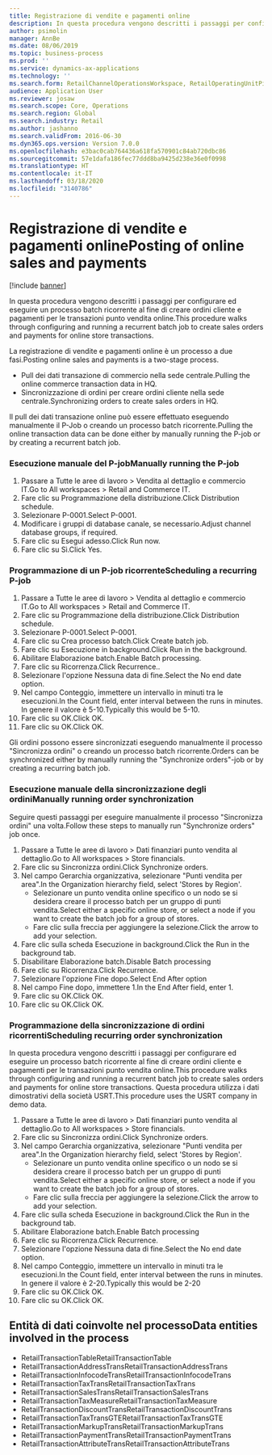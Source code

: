 ```yaml
---
title: Registrazione di vendite e pagamenti online
description: In questa procedura vengono descritti i passaggi per configurare ed eseguire un processo batch ricorrente al fine di creare ordini cliente e pagamenti per le transazioni punto vendita online.
author: psimolin
manager: AnnBe
ms.date: 08/06/2019
ms.topic: business-process
ms.prod: ''
ms.service: dynamics-ax-applications
ms.technology: ''
ms.search.form: RetailChannelOperationsWorkspace, RetailOperatingUnitPicker, SysRecurrence
audience: Application User
ms.reviewer: josaw
ms.search.scope: Core, Operations
ms.search.region: Global
ms.search.industry: Retail
ms.author: jashanno
ms.search.validFrom: 2016-06-30
ms.dyn365.ops.version: Version 7.0.0
ms.openlocfilehash: e3bac0cab764436a618fa570901c84ab720dbc86
ms.sourcegitcommit: 57e1dafa186fec77ddd8ba9425d238e36e0f0998
ms.translationtype: HT
ms.contentlocale: it-IT
ms.lasthandoff: 03/18/2020
ms.locfileid: "3140786"
---
```

# <a name="posting-of-online-sales-and-payments"></a><span data-ttu-id="dc915-103">Registrazione di vendite e pagamenti online</span><span class="sxs-lookup"><span data-stu-id="dc915-103">Posting of online sales and payments</span></span>

[!include [banner](../includes/banner.md)]

<span data-ttu-id="dc915-104">In questa procedura vengono descritti i passaggi per configurare ed eseguire un processo batch ricorrente al fine di creare ordini cliente e pagamenti per le transazioni punto vendita online.</span><span class="sxs-lookup"><span data-stu-id="dc915-104">This procedure walks through configuring and running a recurrent batch job to create sales orders and payments for online store transactions.</span></span>

<span data-ttu-id="dc915-105">La registrazione di vendite e pagamenti online è un processo a due fasi.</span><span class="sxs-lookup"><span data-stu-id="dc915-105">Posting online sales and payments is a two-stage process.</span></span>

- <span data-ttu-id="dc915-106">Pull dei dati transazione di commercio nella sede centrale.</span><span class="sxs-lookup"><span data-stu-id="dc915-106">Pulling the online commerce transaction data in HQ.</span></span>
- <span data-ttu-id="dc915-107">Sincronizzazione di ordini per creare ordini cliente nella sede centrale.</span><span class="sxs-lookup"><span data-stu-id="dc915-107">Synchronizing orders to create sales orders in HQ.</span></span>

<span data-ttu-id="dc915-108">Il pull dei dati transazione online può essere effettuato eseguendo manualmente il P-Job o creando un processo batch ricorrente.</span><span class="sxs-lookup"><span data-stu-id="dc915-108">Pulling the online transaction data can be done either by manually running the P-job or by creating a recurrent batch job.</span></span>

### <a name="manually-running-the-p-job"></a><span data-ttu-id="dc915-109">Esecuzione manuale del P-job</span><span class="sxs-lookup"><span data-stu-id="dc915-109">Manually running the P-job</span></span>

1. <span data-ttu-id="dc915-110">Passare a Tutte le aree di lavoro > Vendita al dettaglio e commercio IT.</span><span class="sxs-lookup"><span data-stu-id="dc915-110">Go to All workspaces > Retail and Commerce IT.</span></span>
2. <span data-ttu-id="dc915-111">Fare clic su Programmazione della distribuzione.</span><span class="sxs-lookup"><span data-stu-id="dc915-111">Click Distribution schedule.</span></span>
3. <span data-ttu-id="dc915-112">Selezionare P-0001.</span><span class="sxs-lookup"><span data-stu-id="dc915-112">Select P-0001.</span></span>
4. <span data-ttu-id="dc915-113">Modificare i gruppi di database canale, se necessario.</span><span class="sxs-lookup"><span data-stu-id="dc915-113">Adjust channel database groups, if required.</span></span>
5. <span data-ttu-id="dc915-114">Fare clic su Esegui adesso.</span><span class="sxs-lookup"><span data-stu-id="dc915-114">Click Run now.</span></span>
6. <span data-ttu-id="dc915-115">Fare clic su Sì.</span><span class="sxs-lookup"><span data-stu-id="dc915-115">Click Yes.</span></span>

### <a name="scheduling-a-recurring-p-job"></a><span data-ttu-id="dc915-116">Programmazione di un P-job ricorrente</span><span class="sxs-lookup"><span data-stu-id="dc915-116">Scheduling a recurring P-job</span></span>

1. <span data-ttu-id="dc915-117">Passare a Tutte le aree di lavoro > Vendita al dettaglio e commercio IT.</span><span class="sxs-lookup"><span data-stu-id="dc915-117">Go to All workspaces > Retail and Commerce IT.</span></span>
2. <span data-ttu-id="dc915-118">Fare clic su Programmazione della distribuzione.</span><span class="sxs-lookup"><span data-stu-id="dc915-118">Click Distribution schedule.</span></span>
3. <span data-ttu-id="dc915-119">Selezionare P-0001.</span><span class="sxs-lookup"><span data-stu-id="dc915-119">Select P-0001.</span></span>
4. <span data-ttu-id="dc915-120">Fare clic su Crea processo batch.</span><span class="sxs-lookup"><span data-stu-id="dc915-120">Click Create batch job.</span></span>
5. <span data-ttu-id="dc915-121">Fare clic su Esecuzione in background.</span><span class="sxs-lookup"><span data-stu-id="dc915-121">Click Run in the background.</span></span>
5. <span data-ttu-id="dc915-122">Abilitare Elaborazione batch.</span><span class="sxs-lookup"><span data-stu-id="dc915-122">Enable Batch processing.</span></span>
6. <span data-ttu-id="dc915-123">Fare clic su Ricorrenza.</span><span class="sxs-lookup"><span data-stu-id="dc915-123">Click Recurrence..</span></span>
7. <span data-ttu-id="dc915-124">Selezionare l'opzione Nessuna data di fine.</span><span class="sxs-lookup"><span data-stu-id="dc915-124">Select the No end date option.</span></span>
8. <span data-ttu-id="dc915-125">Nel campo Conteggio, immettere un intervallo in minuti tra le esecuzioni.</span><span class="sxs-lookup"><span data-stu-id="dc915-125">In the Count field, enter interval between the runs in minutes.</span></span> <span data-ttu-id="dc915-126">In genere il valore è 5-10.</span><span class="sxs-lookup"><span data-stu-id="dc915-126">Typically this would be 5-10.</span></span>
9. <span data-ttu-id="dc915-127">Fare clic su OK.</span><span class="sxs-lookup"><span data-stu-id="dc915-127">Click OK.</span></span>
10. <span data-ttu-id="dc915-128">Fare clic su OK.</span><span class="sxs-lookup"><span data-stu-id="dc915-128">Click OK.</span></span>

<span data-ttu-id="dc915-129">Gli ordini possono essere sincronizzati eseguendo manualmente il processo "Sincronizza ordini" o creando un processo batch ricorrente.</span><span class="sxs-lookup"><span data-stu-id="dc915-129">Orders can be synchronized either by manually running the "Synchronize orders"-job or by creating a recurring batch job.</span></span>

### <a name="manually-running-order-synchronization"></a><span data-ttu-id="dc915-130">Esecuzione manuale della sincronizzazione degli ordini</span><span class="sxs-lookup"><span data-stu-id="dc915-130">Manually running order synchronization</span></span> 

<span data-ttu-id="dc915-131">Seguire questi passaggi per eseguire manualmente il processo "Sincronizza ordini" una volta.</span><span class="sxs-lookup"><span data-stu-id="dc915-131">Follow these steps to manually run "Synchronize orders" job once.</span></span>

1. <span data-ttu-id="dc915-132">Passare a Tutte le aree di lavoro > Dati finanziari punto vendita al dettaglio.</span><span class="sxs-lookup"><span data-stu-id="dc915-132">Go to All workspaces > Store financials.</span></span>
2. <span data-ttu-id="dc915-133">Fare clic su Sincronizza ordini.</span><span class="sxs-lookup"><span data-stu-id="dc915-133">Click Synchronize orders.</span></span>
3. <span data-ttu-id="dc915-134">Nel campo Gerarchia organizzativa, selezionare "Punti vendita per area".</span><span class="sxs-lookup"><span data-stu-id="dc915-134">In the Organization hierarchy field, select 'Stores by Region'.</span></span>
    * <span data-ttu-id="dc915-135">Selezionare un punto vendita online specifico o un nodo se si desidera creare il processo batch per un gruppo di punti vendita.</span><span class="sxs-lookup"><span data-stu-id="dc915-135">Select either a specific online store, or select a node if you want to create the batch job for a group of stores.</span></span>  
    * <span data-ttu-id="dc915-136">Fare clic sulla freccia per aggiungere la selezione.</span><span class="sxs-lookup"><span data-stu-id="dc915-136">Click the arrow to add your selection.</span></span>  
4. <span data-ttu-id="dc915-137">Fare clic sulla scheda Esecuzione in background.</span><span class="sxs-lookup"><span data-stu-id="dc915-137">Click the Run in the background tab.</span></span>
5. <span data-ttu-id="dc915-138">Disabilitare Elaborazione batch.</span><span class="sxs-lookup"><span data-stu-id="dc915-138">Disable Batch processing</span></span>
6. <span data-ttu-id="dc915-139">Fare clic su Ricorrenza.</span><span class="sxs-lookup"><span data-stu-id="dc915-139">Click Recurrence.</span></span>
7. <span data-ttu-id="dc915-140">Selezionare l'opzione Fine dopo.</span><span class="sxs-lookup"><span data-stu-id="dc915-140">Select End After option</span></span>
8. <span data-ttu-id="dc915-141">Nel campo Fine dopo, immettere 1.</span><span class="sxs-lookup"><span data-stu-id="dc915-141">In the End After field, enter 1.</span></span>
9. <span data-ttu-id="dc915-142">Fare clic su OK.</span><span class="sxs-lookup"><span data-stu-id="dc915-142">Click OK.</span></span>
10. <span data-ttu-id="dc915-143">Fare clic su OK.</span><span class="sxs-lookup"><span data-stu-id="dc915-143">Click OK.</span></span>

### <a name="scheduling-recurring-order-synchronization"></a><span data-ttu-id="dc915-144">Programmazione della sincronizzazione di ordini ricorrenti</span><span class="sxs-lookup"><span data-stu-id="dc915-144">Scheduling recurring order synchronization</span></span>

<span data-ttu-id="dc915-145">In questa procedura vengono descritti i passaggi per configurare ed eseguire un processo batch ricorrente al fine di creare ordini cliente e pagamenti per le transazioni punto vendita online.</span><span class="sxs-lookup"><span data-stu-id="dc915-145">This procedure walks through configuring and running a recurrent batch job to create sales orders and payments for online store transactions.</span></span> <span data-ttu-id="dc915-146">Questa procedura utilizza i dati dimostrativi della società USRT.</span><span class="sxs-lookup"><span data-stu-id="dc915-146">This procedure uses the USRT company in demo data.</span></span>

1. <span data-ttu-id="dc915-147">Passare a Tutte le aree di lavoro > Dati finanziari punto vendita al dettaglio.</span><span class="sxs-lookup"><span data-stu-id="dc915-147">Go to All workspaces > Store financials.</span></span>
2. <span data-ttu-id="dc915-148">Fare clic su Sincronizza ordini.</span><span class="sxs-lookup"><span data-stu-id="dc915-148">Click Synchronize orders.</span></span>
3. <span data-ttu-id="dc915-149">Nel campo Gerarchia organizzativa, selezionare "Punti vendita per area".</span><span class="sxs-lookup"><span data-stu-id="dc915-149">In the Organization hierarchy field, select 'Stores by Region'.</span></span>
    * <span data-ttu-id="dc915-150">Selezionare un punto vendita online specifico o un nodo se si desidera creare il processo batch per un gruppo di punti vendita.</span><span class="sxs-lookup"><span data-stu-id="dc915-150">Select either a specific online store, or select a node if you want to create the batch job for a group of stores.</span></span>  
    * <span data-ttu-id="dc915-151">Fare clic sulla freccia per aggiungere la selezione.</span><span class="sxs-lookup"><span data-stu-id="dc915-151">Click the arrow to add your selection.</span></span>  
4. <span data-ttu-id="dc915-152">Fare clic sulla scheda Esecuzione in background.</span><span class="sxs-lookup"><span data-stu-id="dc915-152">Click the Run in the background tab.</span></span>
5. <span data-ttu-id="dc915-153">Abilitare Elaborazione batch.</span><span class="sxs-lookup"><span data-stu-id="dc915-153">Enable Batch processing</span></span>
6. <span data-ttu-id="dc915-154">Fare clic su Ricorrenza.</span><span class="sxs-lookup"><span data-stu-id="dc915-154">Click Recurrence.</span></span>
7. <span data-ttu-id="dc915-155">Selezionare l'opzione Nessuna data di fine.</span><span class="sxs-lookup"><span data-stu-id="dc915-155">Select the No end date option.</span></span>
8. <span data-ttu-id="dc915-156">Nel campo Conteggio, immettere un intervallo in minuti tra le esecuzioni.</span><span class="sxs-lookup"><span data-stu-id="dc915-156">In the Count field, enter interval between the runs in minutes.</span></span> <span data-ttu-id="dc915-157">In genere il valore è 2-20.</span><span class="sxs-lookup"><span data-stu-id="dc915-157">Typically this would be 2-20</span></span>
9. <span data-ttu-id="dc915-158">Fare clic su OK.</span><span class="sxs-lookup"><span data-stu-id="dc915-158">Click OK.</span></span>
10. <span data-ttu-id="dc915-159">Fare clic su OK.</span><span class="sxs-lookup"><span data-stu-id="dc915-159">Click OK.</span></span>

## <a name="data-entities-involved-in-the-process"></a><span data-ttu-id="dc915-160">Entità di dati coinvolte nel processo</span><span class="sxs-lookup"><span data-stu-id="dc915-160">Data entities involved in the process</span></span>

- <span data-ttu-id="dc915-161">RetailTransactionTable</span><span class="sxs-lookup"><span data-stu-id="dc915-161">RetailTransactionTable</span></span>
- <span data-ttu-id="dc915-162">RetailTransactionAddressTrans</span><span class="sxs-lookup"><span data-stu-id="dc915-162">RetailTransactionAddressTrans</span></span>
- <span data-ttu-id="dc915-163">RetailTransactionInfocodeTrans</span><span class="sxs-lookup"><span data-stu-id="dc915-163">RetailTransactionInfocodeTrans</span></span>
- <span data-ttu-id="dc915-164">RetailTransactionTaxTrans</span><span class="sxs-lookup"><span data-stu-id="dc915-164">RetailTransactionTaxTrans</span></span>
- <span data-ttu-id="dc915-165">RetailTransactionSalesTrans</span><span class="sxs-lookup"><span data-stu-id="dc915-165">RetailTransactionSalesTrans</span></span>
- <span data-ttu-id="dc915-166">RetailTransactionTaxMeasure</span><span class="sxs-lookup"><span data-stu-id="dc915-166">RetailTransactionTaxMeasure</span></span>
- <span data-ttu-id="dc915-167">RetailTransactionDiscountTrans</span><span class="sxs-lookup"><span data-stu-id="dc915-167">RetailTransactionDiscountTrans</span></span>
- <span data-ttu-id="dc915-168">RetailTransactionTaxTransGTE</span><span class="sxs-lookup"><span data-stu-id="dc915-168">RetailTransactionTaxTransGTE</span></span>
- <span data-ttu-id="dc915-169">RetailTransactionMarkupTrans</span><span class="sxs-lookup"><span data-stu-id="dc915-169">RetailTransactionMarkupTrans</span></span>
- <span data-ttu-id="dc915-170">RetailTransactionPaymentTrans</span><span class="sxs-lookup"><span data-stu-id="dc915-170">RetailTransactionPaymentTrans</span></span>
- <span data-ttu-id="dc915-171">RetailTransactionAttributeTrans</span><span class="sxs-lookup"><span data-stu-id="dc915-171">RetailTransactionAttributeTrans</span></span>
